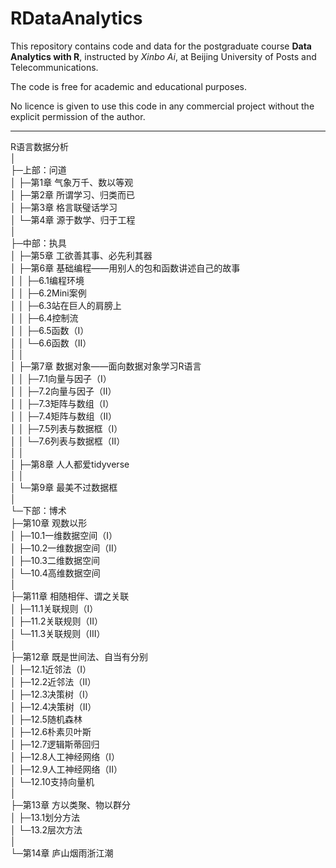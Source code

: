 # RDataAnalytics

This repository contains code and data for the postgraduate course **Data Analytics with R**, instructed by *Xinbo Ai*, at Beijing University of Posts and Telecommunications.

The code is free for academic and educational purposes.

No licence is given to use this code in any commercial project without the explicit permission of the author.

---
R语言数据分析<br>
│  <br>
├─上部：问道<br>
│ ├─第1章 气象万千、数以等观<br>
│ ├─第2章 所谓学习、归类而已<br>
│ ├─第3章 格言联璧话学习<br>
│ └─第4章 源于数学、归于工程<br>
│      <br>
├─中部：执具<br>
│ ├─第5章 工欲善其事、必先利其器<br>
│ ├─第6章 基础编程——用别人的包和函数讲述自己的故事<br>
│ │ ├─6.1编程环境<br>
│ │ ├─6.2Mini案例<br>
│ │ ├─6.3站在巨人的肩膀上<br>
│ │ ├─6.4控制流<br>
│ │ ├─6.5函数（I）<br>
│ │ └─6.6函数（II）<br>
│ │<br>
│ ├─第7章 数据对象——面向数据对象学习R语言<br>
│ │ ├─7.1向量与因子（I）<br>
│ │ ├─7.2向量与因子（II）<br>
│ │ ├─7.3矩阵与数组（I）<br>
│ │ ├─7.4矩阵与数组（II）<br>
│ │ ├─7.5列表与数据框（I）<br>
│ │ └─7.6列表与数据框（II）<br>
│ │<br>
│ ├─第8章 人人都爱tidyverse<br>
│ │<br>
│ └─第9章 最美不过数据框<br>
│ <br>
└─下部：博术<br>
  ├─第10章 观数以形<br>
  │ ├─10.1一维数据空间（I）<br>
  │ ├─10.2一维数据空间（II）<br>
  │ ├─10.3二维数据空间<br>
  │ └─10.4高维数据空间<br>
  │<br>
  ├─第11章 相随相伴、谓之关联<br>
  │ ├─11.1关联规则（I）<br>
  │ ├─11.2关联规则（II）<br>
  │ └─11.3关联规则（III）<br>
  │<br>
  ├─第12章 既是世间法、自当有分别<br>
  │ ├─12.1近邻法（I）<br>
  │ ├─12.2近邻法（II）<br>
  │ ├─12.3决策树（I）<br>
  │ ├─12.4决策树（II）<br>
  │ ├─12.5随机森林<br>
  │ ├─12.6朴素贝叶斯<br>
  │ ├─12.7逻辑斯蒂回归<br>
  │ ├─12.8人工神经网络（I）<br>
  │ ├─12.9人工神经网络（II）<br>
  │ └─12.10支持向量机<br>
  │<br>
  ├─第13章 方以类聚、物以群分<br>
  │ ├─13.1划分方法<br>
  │ └─13.2层次方法<br>
  │<br>
  └─第14章 庐山烟雨浙江潮<br>
 
